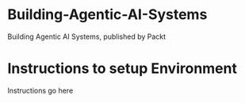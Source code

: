 # Building-Agentic-AI-Systems

Building Agentic AI Systems, published by Packt

# Instructions to setup Environment

Instructions go here
